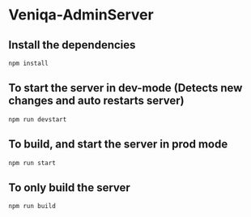 # Veniqa-AdminServer

## Install the dependencies
`npm install`

## To start the server in dev-mode (Detects new changes and auto restarts server)
`npm run devstart`

## To build, and start the server in prod mode
`npm run start`

## To only build the server
`npm run build`